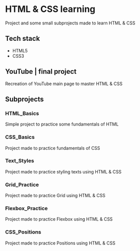 # HTML & CSS learning

Project and some small subprojects made to learn HTML & CSS

## Tech stack

- HTML5
- CSS3

## YouTube | final project

Recreation of YouTube main page to master HTML & CSS

## Subprojects

### HTML_Basics

Simple project to practice some fundamentals of HTML

### CSS_Basics

Project made to practice fundamentals of CSS

### Text_Styles

Project made to practice styling texts using HTML & CSS

### Grid_Practice

Project made to practice Grid using HTML & CSS

### Flexbox_Practice

Project made to practice Flexbox using HTML & CSS

### CSS_Positions

Project made to practice Positions using HTML & CSS